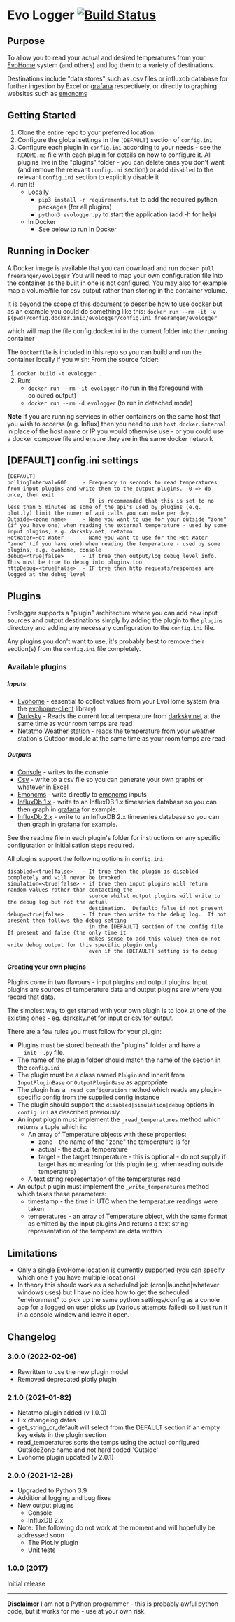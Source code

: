 # Evo Logger [![Build Status](https://semaphoreci.com/api/v1/freeranger/evologger/branches/master/shields_badge.svg)](https://semaphoreci.com/freeranger/evologger)

## Purpose

To allow you to read your actual and desired temperatures from your [EvoHome](http://www.honeywelluk.com/products/Systems/Zoned/evohome-Main/) system (and others) and log them to a variety of destinations.

Destinations include "data stores" such as .csv files or influxdb database for further ingestion by Excel or [grafana](https://grafana.net) respectively, or directly to graphing websites such as [emoncms](https://emoncms.org)

## Getting Started
1. Clone the entire repo to your preferred location.
2. Configure the global settings in the `[DEFAULT]` section of `config.ini`
3. Configure each plugin in `config.ini` according to your needs - see the `README.md` file with each plugin for details on how to configure it.
   All plugins live in the "plugins" folder - you can delete ones you don't want (and remove the relevant `config.ini` section) or add `disabled` to the relevant `config.ini` section to explicitly disable it
4. run it!
   - Locally
      - `pip3 install -r requirements.txt` to add the required python packages (for all plugins)
      - `python3 evologger.py` to start the application (add -h for help)
   - In Docker
      - See below to run in Docker

## Running in Docker
A Docker image is available that you can download and run `docker pull freeranger/evologger`
You will need to map your own configuration file into the container as the built in one is not configured.
You may also for example map a volume/file for csv output rather than storing in the container volume.

It is beyond the scope of this document to describe how to use docker but as an example you could do something like this:
`docker run --rm -it -v $(pwd)/config.docker.ini:/evologger/config.ini freeranger/evologger`

which will map the file config.docker.ini in the current folder into the running container

The `Dockerfile` is included in this repo so you can build and run the container locally if you wish:
From the source folder:
1. `docker build -t evologger .`
2. Run:
   - `docker run --rm -it evologger` (to run in the foregound with coloured output)
   -  `docker run --rm -d evologger` (to run in detached mode)

**Note** If you are running services in other containers on the same host that you wish to accerss (e.g. Influx) then you need to use `host.docker.internal` in place of the host name or IP you would otherwise use - or you could use a docker compose file and ensure they are in the same docker network


## [DEFAULT] config.ini settings
```
[DEFAULT]
pollingInterval=600     - Frequency in seconds to read temperatures from input plugins and write them to the output plugins.  0 => do once, then exit
                          It is recommended that this is set to no less than 5 minutes as some of the api's used by plugins (e.g. plot.ly) limit the numer of api calls you can make per day.
Outside=<zone name>     - Name you want to use for your outside "zone" (if you have one) when reading the external temperature - used by some input plugins, e.g. darksky.net, netatmo
HotWater=Hot Water      - Name you want to use for the Hot Water "zone" (if you have one) when reading the temperature - used by some plugins, e.g. evohome, console
debug=<true|false>      - If true then output/log debug level info.  This must be true to debug into plugins too
httpDebug=<true|false>  - IF trye then http requests/responses are logged at the debug level
```

## Plugins
Evologger supports a "plugin" architecture where you can add new input sources and output destinations simply by adding the plugin to the `plugins` directory and adding any necessary configuration to the `config.ini` file.

Any plugins you don't want to use, it's probably best to remove their section(s) from the `config.ini` file completely.

### Available plugins
##### Inputs
* [Evohome](https://github.com/freeranger/evologger/blob/master/plugins/evohome/readme.md) - essential to collect values from your EvoHome system (via the [evohome-client](https://github.com/watchforstock/evohome-client) library)
* [Darksky](https://github.com/freeranger/evologger/blob/master/plugins/darksky/readme.md) - Reads the current local temperature from [darksky.net](http://darksky.net) at the same time as your room temps are read
* [Netatmo Weather station](https://www.netatmo.com/en-gb/weather) - reads the temperature from your weather station's Outdoor module at the same time as your room temps are read

##### Outputs
* [Console](https://github.com/freeranger/evologger/blob/master/plugins/console/readme.md) - writes to the console
* [Csv](https://github.com/freeranger/evologger/blob/master/plugins/csv/readme.md) - write to a csv file so you can generate your own graphs or whatever in Excel
* [Emoncms](https://github.com/freeranger/evologger/blob/master/plugins/emoncms/readme.md) - write directly to [emoncms](https://emoncms.org) inputs
* [InfluxDb 1.x](https://github.com/freeranger/evologger/blob/master/plugins/influxdb/readme.md) - write to an InfluxDB 1.x timeseries database so you can then graph in [grafana](https://grafana.net) for example.
* [InfluxDb 2.x](https://github.com/freeranger/evologger/blob/master/plugins/influxdb2/readme.md) - write to an InfluxDB 2.x timeseries database so you can then graph in [grafana](https://grafana.net) for example.

See the readme file in each plugin's folder for instructions on any specific configuration or initialisation steps required.

All plugins support the following options in `config.ini`:

```
disabled=<true|false>   - If true then the plugin is disabled completely and will never be invoked
simulation=<true|false> - if true then input plugins will return random values rather than contacting the
                          source whilst output plugins will write to the debug log but not the actual
                          destination.  Default: false if not present
debug=<true|false>      - If true then write to the debug log.  If not present then follows the debug setting
                          in the [DEFAULT] section of the config file.  If present and false (the only time it
                          makes sense to add this value) then do not write debug output for this specific plugin only
                          even if the [DEFAULT] setting is to debug
```

#### Creating your own plugins
Plugins come in two flavours - input plugins and output plugins.
Input plugins are sources of temperature data and output plugins are where you record that data.

The simplest way to get started with your own plugin is to look at one of the existing ones - eg. darksky.net for input or csv for output.

There are a few rules you must follow for your plugin:

* Plugins must be stored beneath the "plugins" folder and have a `__init__.py` file.
* The name of the plugin folder should match the name of the section in the `config.ini`
* The plugin must be a class named `Plugin` and inherit from `InputPluginBase` or `OutputPluginBase` as appropriate
* The plugin has a `_read_configuration` method which reads any plugin-specific config from the supplied config instance
* The plugin should support the `disabled|simulation|debug` options in `config.ini` as described previously
* An input plugin must implement the `_read_temperatures` method which returns a tuple which is:
    * An array of Temperature objects with these properties:
       * zone - the name of the "zone" the temperature is for
       * actual - the actual temperature
       * target - the target temperature - this is optional - do not supply if target has no meaning for this plugin (e.g. when reading outside temperature)
    * A text string representation of the temperatures read
* An output plugin must implement the `_write_temperatures` method which takes these parameters:
    * timestamp - the time in UTC when the temperature readings were taken
    * temperatures - an array of Temperature object, with the same format as emitted by the input plugins
    And returns a text string representation of the temperature data written


## Limitations
* Only a single EvoHome location is currently supported (you can specify which one if you have multiple locations)
* In theory this should work as a scheduled job (cron|launchd|whatever windows uses) but I have no idea how to get the scheduled "environment" to pick up the same python
  settings/config as a conole app for a logged on user picks up (various attempts failed) so I just run it in a console window and leave it open.


## Changelog
### 3.0.0 (2022-02-06)
- Rewritten to use the new plugin model
- Removed deprecated plotly plugin
### 2.1.0 (2021-01-82)
- Netatmo plugin added (v 1.0.0)
- Fix changelog dates
- get_string_or_default will select from the DEFAULT section if an empty key exists in the plugin section
- read_temperatures sorts the temps using the actual configured OutsideZone name and not hard coded 'Outside'
- Evohome plugin updated (v 2.0.1)

### 2.0.0 (2021-12-28)
- Upgraded to Python 3.9
- Additional logging and bug fixes
- New output plugins
  - Console
  - InfluxDB 2.x
- Note: The following do not work at the moment and will hopefully be addressed soon
  - The Plot.ly plugin
  - Unit tests

### 1.0.0 (2017)
Initial release


---
**Disclaimer**
I am not a Python programmer - this is probably awful python code, but it works for me - use at your own risk.
